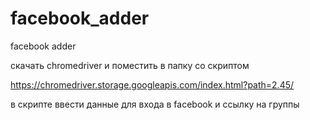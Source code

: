 # facebook_adder
facebook adder

скачать chromedriver и поместить в папку со скриптом

https://chromedriver.storage.googleapis.com/index.html?path=2.45/

в скрипте ввести данные для входа в facebook и ссылку на группы 
